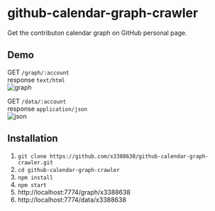 # github-calendar-graph-crawler
Get the contributon calendar graph on GitHub personal page.  
  
## Demo
GET `/graph/:account`  
response `text/html`  
![graph](https://i.imgur.com/Czee71O.png)  
  
GET `/data/:account`  
response `application/json`  
![json](https://i.imgur.com/BIihkaC.png)  
  
## Installation
1. `git clone https://github.com/x3388638/github-calendar-graph-crawler.git`
2. `cd github-calendar-graph-crawler`
3. `npm install`
4. `npm start`
5. http://localhost:7774/graph/x3388638
6. http://localhost:7774/data/x3388638
